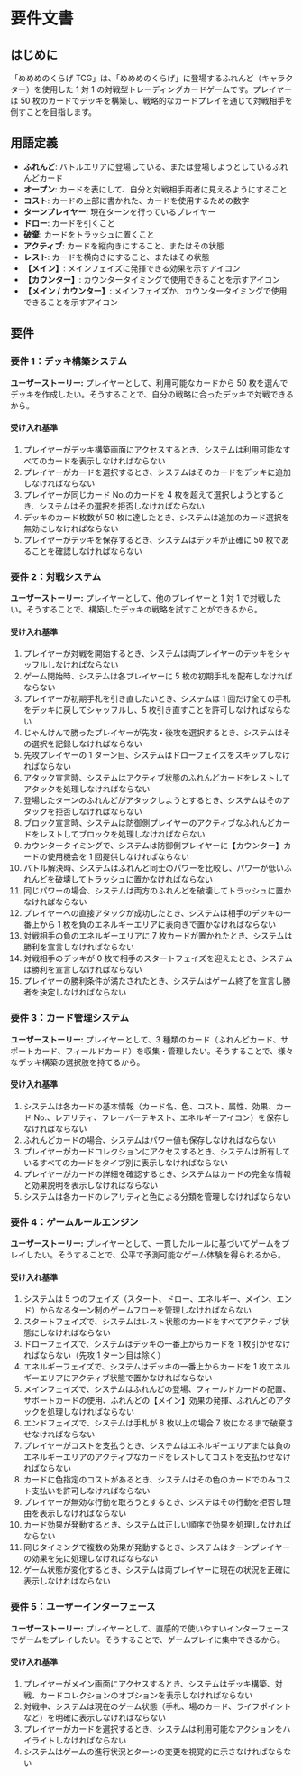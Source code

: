# 要件文書

## はじめに

「めめめのくらげ TCG」は、「めめめのくらげ」に登場するふれんど（キャラクター）を使用した 1 対 1 の対戦型トレーディングカードゲームです。プレイヤーは 50 枚のカードでデッキを構築し、戦略的なカードプレイを通じて対戦相手を倒すことを目指します。

## 用語定義

- **ふれんど**: バトルエリアに登場している、または登場しようとしているふれんどカード
- **オープン**: カードを表にして、自分と対戦相手両者に見えるようにすること
- **コスト**: カードの上部に書かれた、カードを使用するための数字
- **ターンプレイヤー**: 現在ターンを行っているプレイヤー
- **ドロー**: カードを引くこと
- **破棄**: カードをトラッシュに置くこと
- **アクティブ**: カードを縦向きにすること、またはその状態
- **レスト**: カードを横向きにすること、またはその状態
- **【メイン】**: メインフェイズに発揮できる効果を示すアイコン
- **【カウンター】**: カウンタータイミングで使用できることを示すアイコン
- **【メイン / カウンター】**: メインフェイズか、カウンタータイミングで使用できることを示すアイコン

## 要件

### 要件 1：デッキ構築システム

**ユーザーストーリー:** プレイヤーとして、利用可能なカードから 50 枚を選んでデッキを作成したい。そうすることで、自分の戦略に合ったデッキで対戦できるから。

#### 受け入れ基準

1. プレイヤーがデッキ構築画面にアクセスするとき、システムは利用可能なすべてのカードを表示しなければならない
2. プレイヤーがカードを選択するとき、システムはそのカードをデッキに追加しなければならない
3. プレイヤーが同じカード No.のカードを 4 枚を超えて選択しようとするとき、システムはその選択を拒否しなければならない
4. デッキのカード枚数が 50 枚に達したとき、システムは追加のカード選択を無効にしなければならない
5. プレイヤーがデッキを保存するとき、システムはデッキが正確に 50 枚であることを確認しなければならない

### 要件 2：対戦システム

**ユーザーストーリー:** プレイヤーとして、他のプレイヤーと 1 対 1 で対戦したい。そうすることで、構築したデッキの戦略を試すことができるから。

#### 受け入れ基準

1. プレイヤーが対戦を開始するとき、システムは両プレイヤーのデッキをシャッフルしなければならない
2. ゲーム開始時、システムは各プレイヤーに 5 枚の初期手札を配布しなければならない
3. プレイヤーが初期手札を引き直したいとき、システムは 1 回だけ全ての手札をデッキに戻してシャッフルし、5 枚引き直すことを許可しなければならない
4. じゃんけんで勝ったプレイヤーが先攻・後攻を選択するとき、システムはその選択を記録しなければならない
5. 先攻プレイヤーの 1 ターン目、システムはドローフェイズをスキップしなければならない
6. アタック宣言時、システムはアクティブ状態のふれんどカードをレストしてアタックを処理しなければならない
7. 登場したターンのふれんどがアタックしようとするとき、システムはそのアタックを拒否しなければならない
8. ブロック宣言時、システムは防御側プレイヤーのアクティブなふれんどカードをレストしてブロックを処理しなければならない
9. カウンタータイミングで、システムは防御側プレイヤーに【カウンター】カードの使用機会を 1 回提供しなければならない
10. バトル解決時、システムはふれんど同士のパワーを比較し、パワーが低いふれんどを破壊してトラッシュに置かなければならない
11. 同じパワーの場合、システムは両方のふれんどを破壊してトラッシュに置かなければならない
12. プレイヤーへの直接アタックが成功したとき、システムは相手のデッキの一番上から 1 枚を負のエネルギーエリアに表向きで置かなければならない
13. 対戦相手の負のエネルギーエリアに 7 枚カードが置かれたとき、システムは勝利を宣言しなければならない
14. 対戦相手のデッキが 0 枚で相手のスタートフェイズを迎えたとき、システムは勝利を宣言しなければならない
15. プレイヤーの勝利条件が満たされたとき、システムはゲーム終了を宣言し勝者を決定しなければならない

### 要件 3：カード管理システム

**ユーザーストーリー:** プレイヤーとして、3 種類のカード（ふれんどカード、サポートカード、フィールドカード）を収集・管理したい。そうすることで、様々なデッキ構築の選択肢を持てるから。

#### 受け入れ基準

1. システムは各カードの基本情報（カード名、色、コスト、属性、効果、カード No.、レアリティ、フレーバーテキスト、エネルギーアイコン）を保存しなければならない
2. ふれんどカードの場合、システムはパワー値も保存しなければならない
3. プレイヤーがカードコレクションにアクセスするとき、システムは所有しているすべてのカードをタイプ別に表示しなければならない
4. プレイヤーがカードの詳細を確認するとき、システムはカードの完全な情報と効果説明を表示しなければならない
5. システムは各カードのレアリティと色による分類を管理しなければならない

### 要件 4：ゲームルールエンジン

**ユーザーストーリー:** プレイヤーとして、一貫したルールに基づいてゲームをプレイしたい。そうすることで、公平で予測可能なゲーム体験を得られるから。

#### 受け入れ基準

1. システムは 5 つのフェイズ（スタート、ドロー、エネルギー、メイン、エンド）からなるターン制のゲームフローを管理しなければならない
2. スタートフェイズで、システムはレスト状態のカードをすべてアクティブ状態にしなければならない
3. ドローフェイズで、システムはデッキの一番上からカードを 1 枚引かせなければならない（先攻 1 ターン目は除く）
4. エネルギーフェイズで、システムはデッキの一番上からカードを 1 枚エネルギーエリアにアクティブ状態で置かなければならない
5. メインフェイズで、システムはふれんどの登場、フィールドカードの配置、サポートカードの使用、ふれんどの【メイン】効果の発揮、ふれんどのアタックを処理しなければならない
6. エンドフェイズで、システムは手札が 8 枚以上の場合 7 枚になるまで破棄させなければならない
7. プレイヤーがコストを支払うとき、システムはエネルギーエリアまたは負のエネルギーエリアのアクティブなカードをレストしてコストを支払わせなければならない
8. カードに色指定のコストがあるとき、システムはその色のカードでのみコスト支払いを許可しなければならない
9. プレイヤーが無効な行動を取ろうとするとき、システはその行動を拒否し理由を表示しなければならない
10. カード効果が発動するとき、システムは正しい順序で効果を処理しなければならない
11. 同じタイミングで複数の効果が発動するとき、システムはターンプレイヤーの効果を先に処理しなければならない
12. ゲーム状態が変化するとき、システムは両プレイヤーに現在の状況を正確に表示しなければならない

### 要件 5：ユーザーインターフェース

**ユーザーストーリー:** プレイヤーとして、直感的で使いやすいインターフェースでゲームをプレイしたい。そうすることで、ゲームプレイに集中できるから。

#### 受け入れ基準

1. プレイヤーがメイン画面にアクセスするとき、システムはデッキ構築、対戦、カードコレクションのオプションを表示しなければならない
2. 対戦中、システムは現在のゲーム状態（手札、場のカード、ライフポイントなど）を明確に表示しなければならない
3. プレイヤーがカードを選択するとき、システムは利用可能なアクションをハイライトしなければならない
4. システムはゲームの進行状況とターンの変更を視覚的に示さなければならない
